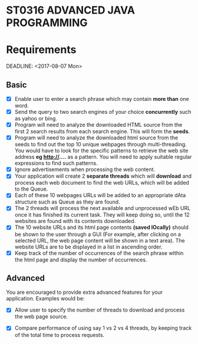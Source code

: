 # ST0316 ADVANCED JAVA PROGRAMMING

Requirements
================================

DEADLINE: &lt;2017-08-07 Mon&gt;

Basic
-----

- [x] Enable user to enter a search phrase which may contain **more
  than** one word.
- [x] Send the query to two search engines of your choice
  **concurrently** such as yahoo or bing.
- [x] Program will need to analyze the downloaded HTML source from
  the first 2 search results from each search engine. This will form
  the **seeds**.
- [x] Program will need to analyze the downloaded html source from
  the seeds to find out the top 10 unique webpages through
  multi-threading. You would have to look for the specific patterns to
  retrieve the web site address **eg <http://>....** as a pattern. You
  will need to apply suitable regular expressions to find such
  patterns.
- [x] Ignore advertisements when processing the web content.
- [x] Your application will create 2 **separate threads** which will
  **download** and process each web document to find the web URLs,
  which will be added to the Queue.
- [x] Each of these 10 webpages URLs will be added to an appropriate
  dAta structure such as Queue as they are found.
- [x] The 2 threads will process the next available and unprocessed
  wEb URL once it has finished its current task. They will keep doing
  so, until the 12 websites are found with its contents downloaded.
- [x] The 10 website URLs and its html page contents **(saved
  lOcally)** should be shown to the user through a GUI (For example,
  after clicking on a selected URL, the web page content will be shown
  in a text area). The website URLs are to be displayed in a list in
  ascending order.
- [x] Keep track of the number of occurrences of the search phrase
  wIthin the html page and display the number of occurrences.

Advanced
--------

You are encouraged to provide extra advanced features for your
application. Examples would be:

- [x] Allow user to specify the number of threads to download and
  process the web page source.
- [x] Compare performance of using say 1 vs 2 vs 4 threads, by
  keeping track of the total time to process requests.

